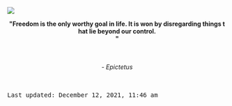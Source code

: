 <img src="https://komarev.com/ghpvc/?username=devblin&color=010409"></img>
<div align="center"><b><p>"Freedom is the only worthy goal in life. It is won by disregarding things t <br> hat lie beyond our control. <br> "</p></b><br><br><i> - Epictetus</i></div>


<br><br><kbd>Last updated: December 12, 2021, 11:46 am</kbd>
